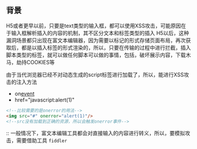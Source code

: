 ## 背景
H5或者更早以前，只要是text类型的输入框，都可以使用XSS攻击，可能原因在于输入框解析插入的内容的机制，其不区分文本和标签类型的插入
H5以后，这种漏洞场景都只出现在富文本编辑器，因为需要以标记的形式存储页面布局，再次获取后，都是以插入标签的形式渲染的，所以，只要在传输的过程中进行拦截，插入脚本类型的标签，就可以做任何脚本可以做的事情，包括，破坏展示内容，下载木马，劫持COOKIES等

由于当代浏览器已经不对动态生成的script标签进行加载了，所以，能进行XSS攻击的注入方法

- on[event](https://www.w3.org/TR/html50/webappapis.html#event-handler-attributes)
- href="javascript:alert(1)"
``` html
<!--比较需要的是onerror的用法-->
<img src="#" onerror="alert(1)"/>
<!--src没有加载到正确的资源，所以会触发onerror事件-->
```


:: 一般情况下，富文本编辑工具都会对直接输入的内容进行转义，所以，要模拟攻击，需要借助工具 `fiddler` 
